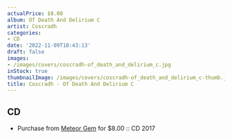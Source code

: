 ```yaml
---
actualPrice: $8.00
album: Of Death And Delirium C
artist: Coscradh
categories:
- CD
date: '2022-11-09T18:43:13'
draft: false
images:
- /images/covers/coscradh-of_death_and_delirium_c.jpg
inStock: true
thumbnailImage: /images/covers/coscradh-of_death_and_delirium_c-thumb.jpg
title: Coscradh - Of Death And Delirium C
---
```


## CD
* Purchase from [Meteor Gem](https://meteor-gem.com/products/used-coscradh-of-death-and-delirium-cd) for $8.00 :: CD 2017
